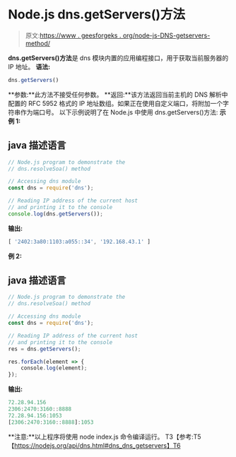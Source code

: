# Node.js dns.getServers()方法

> 原文:[https://www . geesforgeks . org/node-js-DNS-getservers-method/](https://www.geeksforgeeks.org/node-js-dns-getservers-method/)

**dns.getServers()方法**是 dns 模块内置的应用编程接口，用于获取当前服务器的 IP 地址。
**语法:**

```js
dns.getServers()
```

**参数:**此方法不接受任何参数。
**返回:**该方法返回当前主机的 DNS 解析中配置的 RFC 5952 格式的 IP 地址数组。如果正在使用自定义端口，将附加一个字符串作为端口号。
以下示例说明了在 Node.js 中使用 dns.getServers()方法:
**示例 1:**

## java 描述语言

```js
// Node.js program to demonstrate the   
// dns.resolveSoa() method

// Accessing dns module
const dns = require('dns');

// Reading IP address of the current host
// and printing it to the console
console.log(dns.getServers());
```

**输出:**

```js
[ '2402:3a80:1103:a055::34', '192.168.43.1' ]
```

**例 2:**

## java 描述语言

```js
// Node.js program to demonstrate the   
// dns.resolveSoa() method

// Accessing dns module
const dns = require('dns');

// Reading IP address of the current host
// and printing it to the console
res = dns.getServers();

res.forEach(element => { 
    console.log(element); 
});
```

**输出:**

```js
72.28.94.156
2306:2470:3160::8888
72.28.94.156:1053
[2306:2470:3160::8888]:1053
```

**注意:**以上程序将使用 node index.js 命令编译运行。
T3【参考:T5【https://nodejs.org/api/dns.html#dns_dns_getservers】T6